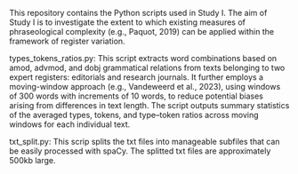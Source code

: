 This repository contains the Python scripts used in Study I. The aim of Study I is to investigate the extent to which existing measures of phraseological complexity (e.g., Paquot, 2019) can be applied within the framework of register variation.

types_tokens_ratios.py: This script extracts word combinations based on amod, advmod, and dobj grammatical relations from texts belonging to two expert registers: editorials and research journals. It further employs a moving-window approach (e.g., Vandeweerd et al., 2023), using windows of 300 words with increments of 10 words, to reduce potential biases arising from differences in text length. The script outputs summary statistics of the averaged types, tokens, and type–token ratios across moving windows for each individual text.

txt_split.py: This scrip splits the txt files into manageable subfiles that can be easily processed with spaCy. The splitted txt files are approximately 500kb large.
